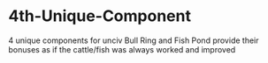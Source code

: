 # 4th-Unique-Component
4 unique components for unciv
Bull Ring and Fish Pond provide their bonuses as if the cattle/fish was always worked and improved
